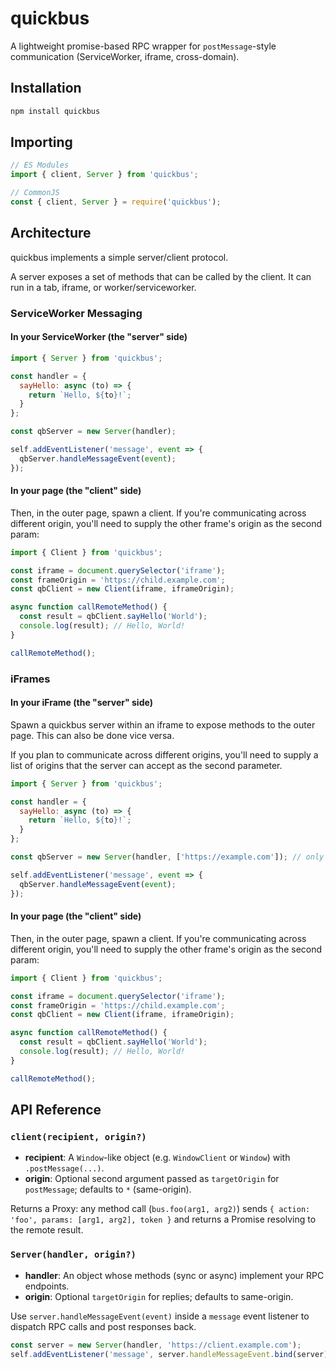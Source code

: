 # quickbus

A lightweight promise-based RPC wrapper for `postMessage`-style communication (ServiceWorker, iframe, cross-domain).

## Installation

```bash
npm install quickbus
```

## Importing

```js
// ES Modules
import { client, Server } from 'quickbus';

// CommonJS
const { client, Server } = require('quickbus');
```

## Architecture

quickbus implements a simple server/client protocol.

A server exposes a set of methods that can be called by the client. It can run in a tab, iframe, or worker/serviceworker.

### ServiceWorker Messaging

#### In your ServiceWorker (the "server" side)

```js
import { Server } from 'quickbus';

const handler = {
  sayHello: async (to) => {
    return `Hello, ${to}!`;
  }
};

const qbServer = new Server(handler);

self.addEventListener('message', event => {
  qbServer.handleMessageEvent(event);
});
```

#### In your page (the "client" side)

Then, in the outer page, spawn a client. If you're communicating across different origin, you'll need to supply the other frame's origin as the second param:

```js
import { Client } from 'quickbus';

const iframe = document.querySelector('iframe');
const frameOrigin = 'https://child.example.com';
const qbClient = new Client(iframe, iframeOrigin);

async function callRemoteMethod() {
  const result = qbClient.sayHello('World');
  console.log(result); // Hello, World!
}

callRemoteMethod();
```

### iFrames

#### In your iFrame (the "server" side)

Spawn a quickbus server within an iframe to expose methods to the outer page. This can also be done vice versa.

If you plan to communicate across different origins, you'll need to supply a list of origins that the server can accept as the second parameter.

```js
import { Server } from 'quickbus';

const handler = {
  sayHello: async (to) => {
    return `Hello, ${to}!`;
  }
};

const qbServer = new Server(handler, ['https://example.com']); // only respond to https://example.com

self.addEventListener('message', event => {
  qbServer.handleMessageEvent(event);
});
```

#### In your page (the "client" side)

Then, in the outer page, spawn a client. If you're communicating across different origin, you'll need to supply the other frame's origin as the second param:

```js
import { Client } from 'quickbus';

const iframe = document.querySelector('iframe');
const frameOrigin = 'https://child.example.com';
const qbClient = new Client(iframe, iframeOrigin);

async function callRemoteMethod() {
  const result = qbClient.sayHello('World');
  console.log(result); // Hello, World!
}

callRemoteMethod();
```

## API Reference

### `client(recipient, origin?)`

- **recipient**: A `Window`-like object (e.g. `WindowClient` or `Window`) with `.postMessage(...)`.
- **origin**: Optional second argument passed as `targetOrigin` for `postMessage`; defaults to `*` (same-origin).

Returns a Proxy: any method call (`bus.foo(arg1, arg2)`) sends `{ action: 'foo', params: [arg1, arg2], token }` and returns a Promise resolving to the remote result.

### `Server(handler, origin?)`

- **handler**: An object whose methods (sync or async) implement your RPC endpoints.
- **origin**: Optional `targetOrigin` for replies; defaults to same-origin.

Use `server.handleMessageEvent(event)` inside a `message` event listener to dispatch RPC calls and post responses back.

```js
const server = new Server(handler, 'https://client.example.com');
self.addEventListener('message', server.handleMessageEvent.bind(server));
```
